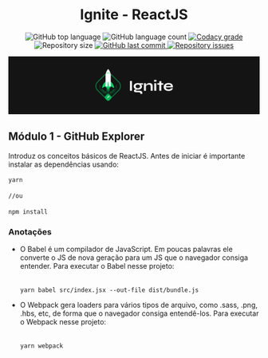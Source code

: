 <h1 align="center">
  Ignite - ReactJS
</h1>
<p align="center">
  <img alt="GitHub top language" src="https://img.shields.io/github/languages/top/NaluFigueira/IgniteReact.svg">

  <img alt="GitHub language count" src="https://img.shields.io/github/languages/count/NaluFigueira/IgniteReact.svg">

  <a href="https://www.codacy.com/app/NaluFigueira/IgniteReact?utm_source=github.com&amp;utm_medium=referral&amp;utm_content=NaluFigueira/IgniteReact&amp;utm_campaign=Badge_Grade">
    <img alt="Codacy grade" src="https://img.shields.io/codacy/grade/1b577a07dda843aba09f4bc55d1af8fc.svg">
  </a>

  <img alt="Repository size" src="https://img.shields.io/github/repo-size/NaluFigueira/IgniteReact.svg">
  <a href="https://github.com/NaluFigueira/IgniteReact/commits/master">
    <img alt="GitHub last commit" src="https://img.shields.io/github/last-commit/NaluFigueira/IgniteReact.svg">
  </a>

  <a href="https://github.com/NaluFigueira/IgniteReact/issues">
    <img alt="Repository issues" src="https://img.shields.io/github/issues/NaluFigueira/IgniteReact.svg">
  </a>
</p>

![App Preview](https://github.com/NaluFigueira/IgniteReact/blob/main/Ignite.png)


<h2>Módulo 1 - GitHub Explorer</h2>

<p>Introduz os conceitos básicos de ReactJS. Antes de iniciar é importante 
instalar as dependências usando:</p>

```
yarn

//ou

npm install
```

<h3>Anotações</h3>

<ul>
  <li>
    O Babel é um compilador de JavaScript. Em poucas palavras ele converte o 
    JS de nova geração para um JS que o navegador consiga entender. Para 
    executar o Babel nesse projeto:
    <br />
    <br />
    
    yarn babel src/index.jsx --out-file dist/bundle.js
  </li>
  <li>
    O Webpack gera loaders para vários tipos de arquivo, como .sass, .png, .hbs,
    etc, de forma que o navegador consiga entendê-los. Para
    executar o Webpack nesse projeto:
    <br />
    <br />

    yarn webpack
  </li>
</ul>

